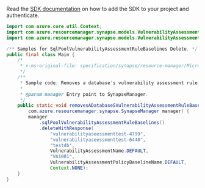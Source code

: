 Read the [SDK documentation](https://github.com/Azure/azure-sdk-for-java/blob/azure-resourcemanager-synapse_1.0.0-beta.6/sdk/synapse/azure-resourcemanager-synapse/README.md) on how to add the SDK to your project and authenticate.

```java
import com.azure.core.util.Context;
import com.azure.resourcemanager.synapse.models.VulnerabilityAssessmentName;
import com.azure.resourcemanager.synapse.models.VulnerabilityAssessmentPolicyBaselineName;

/** Samples for SqlPoolVulnerabilityAssessmentRuleBaselines Delete. */
public final class Main {
    /*
     * x-ms-original-file: specification/synapse/resource-manager/Microsoft.Synapse/stable/2021-06-01/examples/DeleteSqlPoolVulnerabilityAssessmentRuleBaseline.json
     */
    /**
     * Sample code: Removes a database's vulnerability assessment rule baseline.
     *
     * @param manager Entry point to SynapseManager.
     */
    public static void removesADatabaseSVulnerabilityAssessmentRuleBaseline(
        com.azure.resourcemanager.synapse.SynapseManager manager) {
        manager
            .sqlPoolVulnerabilityAssessmentRuleBaselines()
            .deleteWithResponse(
                "vulnerabilityaseessmenttest-4799",
                "vulnerabilityaseessmenttest-6440",
                "testdb",
                VulnerabilityAssessmentName.DEFAULT,
                "VA1001",
                VulnerabilityAssessmentPolicyBaselineName.DEFAULT,
                Context.NONE);
    }
}
```
